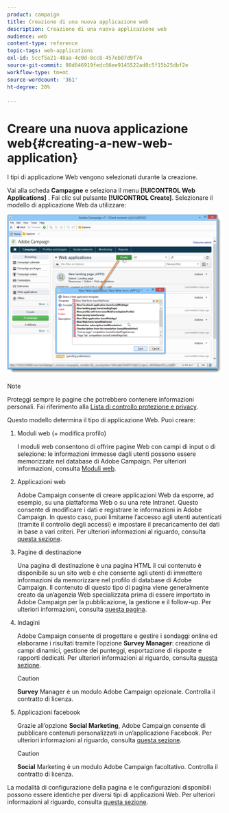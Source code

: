 ```yaml
---
product: campaign
title: Creazione di una nuova applicazione web
description: Creazione di una nuova applicazione web
audience: web
content-type: reference
topic-tags: web-applications
exl-id: 5ccf5a21-48aa-4c0d-8cc8-457eb07d9f74
source-git-commit: 98d646919fedc66ee9145522ad0c5f15b25dbf2e
workflow-type: tm+mt
source-wordcount: '361'
ht-degree: 20%

---
```


# Creare una nuova applicazione web{#creating-a-new-web-application}

I tipi di applicazione Web vengono selezionati durante la creazione.

Vai alla scheda **Campagne** e seleziona il menu **[!UICONTROL Web Applications]** . Fai clic sul pulsante **[!UICONTROL Create]**. Selezionare il modello di applicazione Web da utilizzare:

![](assets/webapp_create_from_campaign.png)

>[!NOTE]
>
>Proteggi sempre le pagine che potrebbero contenere informazioni personali. Fai riferimento alla [Lista di controllo protezione e privacy](https://helpx.adobe.com/campaign/kb/acc-security.html#privacy).

Questo modello determina il tipo di applicazione Web. Puoi creare:

1. Moduli web (+ modifica profilo)

   I moduli web consentono di offrire pagine Web con campi di input o di selezione: le informazioni immesse dagli utenti possono essere memorizzate nel database di Adobe Campaign. Per ulteriori informazioni, consulta [Moduli web](../../web/using/about-web-forms.md).

1. Applicazioni web

   Adobe Campaign consente di creare applicazioni Web da esporre, ad esempio, su una piattaforma Web o su una rete Intranet. Questo consente di modificare i dati e registrare le informazioni in Adobe Campaign. In questo caso, puoi limitarne l’accesso agli utenti autenticati (tramite il controllo degli accessi) e impostare il precaricamento dei dati in base a vari criteri. Per ulteriori informazioni al riguardo, consulta [questa sezione](../../web/using/about-web-applications.md).

1. Pagine di destinazione

   Una pagina di destinazione è una pagina HTML il cui contenuto è disponibile su un sito web e che consente agli utenti di immettere informazioni da memorizzare nel profilo di database di Adobe Campaign. Il contenuto di questo tipo di pagina viene generalmente creato da un’agenzia Web specializzata prima di essere importato in Adobe Campaign per la pubblicazione, la gestione e il follow-up. Per ulteriori informazioni, consulta [questa pagina](../../web/using/creating-a-landing-page.md).

1. Indagini

   Adobe Campaign consente di progettare e gestire i sondaggi online ed elaborarne i risultati tramite l’opzione **Survey Manager**: creazione di campi dinamici, gestione dei punteggi, esportazione di risposte e rapporti dedicati. Per ulteriori informazioni al riguardo, consulta [questa sezione](../../web/using/about-surveys.md).

   >[!CAUTION]
   >
   >**Survey** Manager è un modulo Adobe Campaign opzionale. Controlla il contratto di licenza.

1. Applicazioni facebook

   Grazie all’opzione **Social Marketing**, Adobe Campaign consente di pubblicare contenuti personalizzati in un’applicazione Facebook. Per ulteriori informazioni al riguardo, consulta [questa sezione](../../social/using/about-social-marketing.md).

   >[!CAUTION]
   >
   >**Social** Marketing è un modulo Adobe Campaign facoltativo. Controlla il contratto di licenza.

La modalità di configurazione della pagina e le configurazioni disponibili possono essere identiche per diversi tipi di applicazioni Web. Per ulteriori informazioni al riguardo, consulta [questa sezione](../../web/using/about-web-forms.md).
